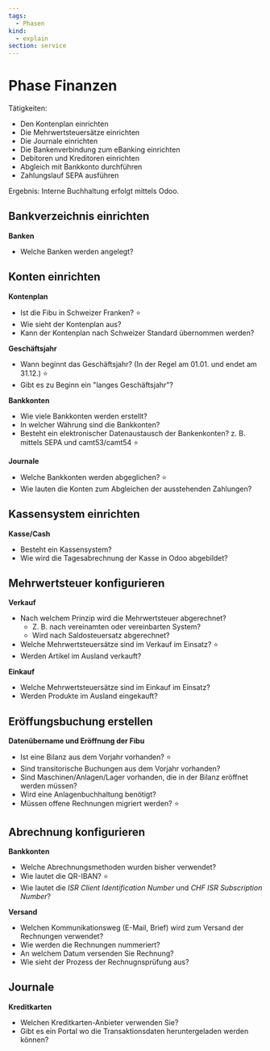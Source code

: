 ```yaml
---
tags:
  - Phasen
kind:
  - explain
section: service
---
```

# Phase Finanzen

Tätigkeiten:

* Den Kontenplan einrichten
* Die Mehrwertsteuersätze einrichten
* Die Journale einrichten
* Die Bankenverbindung zum eBanking einrichten
* Debitoren und Kreditoren einrichten
* Abgleich mit Bankkonto durchführen
* Zahlungslauf SEPA ausführen

Ergebnis: Interne Buchhaltung erfolgt mittels Odoo.

## Bankverzeichnis einrichten

**Banken**
- Welche Banken werden angelegt?

## Konten einrichten

**Kontenplan**

* Ist die Fibu in Schweizer Franken?  ⭐
* Wie sieht der Kontenplan aus?
* Kann der Kontenplan nach Schweizer Standard übernommen werden?

**Geschäftsjahr**

* Wann beginnt das Geschäftsjahr? (In der Regel am 01.01. und endet am 31.12.)  ⭐
* Gibt es zu Beginn ein "langes Geschäftsjahr"?

**Bankkonten**

* Wie viele Bankkonten werden erstellt?
* In welcher Währung sind die Bankkonten? 
* Besteht ein elektronischer Datenaustausch der Bankenkonten? z. B. mittels SEPA und camt53/camt54  ⭐

**Journale**

* Welche Bankkonten werden abgeglichen?  ⭐
* Wie lauten die Konten zum Abgleichen der ausstehenden Zahlungen?

## Kassensystem einrichten

**Kasse/Cash**

* Besteht ein Kassensystem? 
* Wie wird die Tagesabrechnung der Kasse in Odoo abgebildet?

## Mehrwertsteuer konfigurieren

**Verkauf**

* Nach welchem Prinzip wird die Mehrwertsteuer abgerechnet?
	* Z. B. nach vereinamten oder vereinbarten System?
	* Wird nach Saldosteuersatz abgerechnet?
* Welche Mehrwertsteuersätze sind im Verkauf im Einsatz?  ⭐
* Werden Artikel im Ausland verkauft?

**Einkauf**

* Welche Mehrwertsteuersätze sind im Einkauf im Einsatz?
* Werden Produkte im Ausland eingekauft?

## Eröffungsbuchung erstellen

**Datenübername und Eröffnung der Fibu**

* Ist eine Bilanz aus dem Vorjahr vorhanden?  ⭐
* Sind transitorische Buchungen aus dem Vorjahr vorhanden? 
* Sind Maschinen/Anlagen/Lager vorhanden, die in der Bilanz eröffnet werden müssen?
* Wird eine Anlagenbuchhaltung benötigt?
* Müssen offene Rechnungen migriert werden?  ⭐

## Abrechnung konfigurieren

**Bankkonten**

* Welche Abrechnungsmethoden wurden bisher verwendet?
* Wie lautet die QR-IBAN?  ⭐
* Wie lautet die *ISR Client Identification Number* und *CHF ISR Subscription Number*?

**Versand**

* Welchen Kommunikationsweg (E-Mail, Brief) wird zum Versand der Rechnungen verwendet?
* Wie werden die Rechnungen nummeriert?
* An welchem Datum versenden Sie Rechnung?
* Wie sieht der Prozess der Rechnugnsprüfung aus?

## Journale

**Kreditkarten**

* Welchen Kreditkarten-Anbieter verwenden Sie?
* Gibt es ein Portal wo die Transaktionsdaten heruntergeladen werden können?